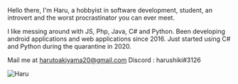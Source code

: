 Hello there, I'm Haru, a hobbyist in software development, student, an introvert and the worst procrastinator you can ever meet.

I like messing around with JS, Php, Java, C# and Python. Been developing android applications and web applications since 2016. Just started using C# and Python during the quarantine in 2020.

Mail me at harutoakiyama20@gmail.com
Discord : harushiki#3126

![Haru](https://github-readme-stats.vercel.app/api?username=harushiki&count_private=true&hide=contribs,prs)
